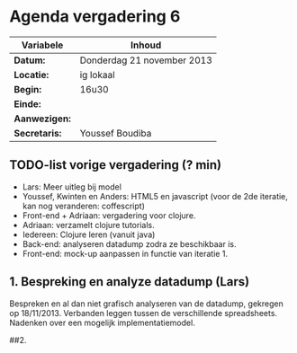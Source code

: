 # Agenda vergadering 6

Variabele		|Inhoud
---			|---
**Datum:**              |Donderdag 21 november 2013
**Locatie:**            |ig lokaal
**Begin:**              |16u30
**Einde:**              |
**Aanwezigen:**         |
**Secretaris:**         |Youssef Boudiba

## TODO-list vorige vergadering (? min)

* Lars: Meer uitleg bij model
* Youssef, Kwinten en Anders: HTML5 en javascript (voor de 2de iteratie, kan nog veranderen: coffescript) 
* Front-end + Adriaan: vergadering voor clojure.
* Adriaan: verzamelt clojure tutorials.
* Iedereen: Clojure leren (vanuit java) 
* Back-end: analyseren datadump zodra ze beschikbaar is.
* Front-end: mock-up aanpassen in functie van iteratie 1.


## 1. Bespreking en analyze datadump (Lars)

Bespreken en al dan niet grafisch analyseren van de datadump, gekregen op 18/11/2013. Verbanden leggen tussen de verschillende spreadsheets. Nadenken over een mogelijk implementatiemodel.

##2. 
